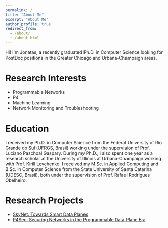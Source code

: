```yaml
---
permalink: /
title: "About Me"
excerpt: "About Me"
author_profile: true
redirect_from: 
  - /about/
  - /about.html
---
```


Hi! I'm Jonatas, a recently graduated Ph.D. in Computer Science looking for PostDoc positions in the Greater Chicago and Urbana-Champaign areas.<!-- My research applies a strong background in algorithms to design novel solutions to networking problems.-->

Research Interests
======
* Programmable Networks
* P4
* Machine Learning
* Network Monitoring and Troubleshooting

Education
======
I received my Ph.D. in Computer Science from the Federal University of Rio Grande do Sul (UFRGS, Brasil) working under the supervision of Prof. Luciano Paschoal Gaspary. During my Ph.D., I also spent one year as a research scholar at the University of Illinois at Urbana-Champaign working with Prof. Kirill Levchenko. I received my M.Sc. in Applied Computing and B.Sc. in Computer Science from the State University of Santa Catarina (UDESC, Brasil), both under the supervision of Prof. Rafael Rodrigues Obelheiro.

Research Projects
=====
* [SkyNet: Towards Smart Data Planes](https://www.inf.ufrgs.br/skynet/)
* [P4Sec: Securing Networks in the Programmable Data Plane Era](http://www.inf.ufrgs.br/p4sec/)
